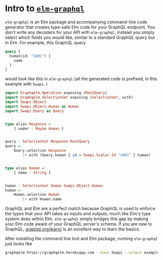 # Intro to [`elm-graphql`](/package.elm-lang.org/packages/dillonkearns/graphqelm/latest)

`elm-graphql` is an Elm package and accompanying command-line code generator that creates type-safe Elm code for your GraphQL endpoint. You don't write any decoders for your API with `elm-graphql`, instead you simply select which fields you would like, similar to a standard GraphQL query but in Elm. For example, this GraphQL query

```graphql
query {
  human(id: "1001") {
    name
  }
}
```

would look like this in `elm-graphql` \(all the generated code is prefixed, in this example with `Swapi.)`

```haskell
import Graphqelm.Operation exposing (RootQuery)
import Graphqelm.SelectionSet exposing (SelectionSet, with)
import Swapi.Object
import Swapi.Object.Human as Human
import Swapi.Query as Query


type alias Response =
    { vader : Maybe Human }


query : SelectionSet Response RootQuery
query =
    Query.selection Response
        |> with (Query.human { id = Swapi.Scalar.Id "1001" } human)


type alias Human =
    { name : String }


human : SelectionSet Human Swapi.Object.Human
human =
    Human.selection Human
        |> with Human.name
```

GraphQL and Elm are a perfect match because GraphQL is used to enforce the types that your API takes as inputs and outputs, much like Elm's type system does within Elm. `elm-graphql` simply bridges this gap by making your Elm code aware of your GraphQL server's schema. If you are new to GraphQL, [graphql.org/learn/](http://graphql.org/learn/) is an excellent way to learn the basics.

After installing the command line tool and Elm package, running `elm-graphql` just looks like

```bash
graphqelm https://graphqelm.herokuapp.com --base Swapi --output examples/src
```



